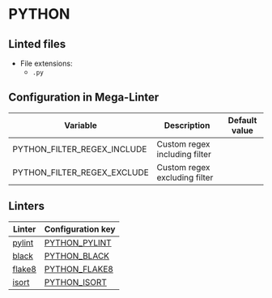 <!-- markdownlint-disable MD003 MD020 MD033 MD041 -->
<!-- Generated by .automation/build.py, please do not update manually -->
<!-- Instead, update descriptor file at https://github.com/nvuillam/mega-linter/tree/master/megalinter/descriptors/python.yml -->
# PYTHON

## Linted files

- File extensions:
  - `.py`

## Configuration in Mega-Linter

| Variable | Description | Default value |
| ----------------- | -------------- | -------------- |
| PYTHON_FILTER_REGEX_INCLUDE | Custom regex including filter |  |
| PYTHON_FILTER_REGEX_EXCLUDE | Custom regex excluding filter |  |

## Linters

| Linter | Configuration key |
| ------ | ----------------- |
| [pylint](python_pylint.md) | [PYTHON_PYLINT](python_pylint.md) |
| [black](python_black.md) | [PYTHON_BLACK](python_black.md) |
| [flake8](python_flake8.md) | [PYTHON_FLAKE8](python_flake8.md) |
| [isort](python_isort.md) | [PYTHON_ISORT](python_isort.md) |
